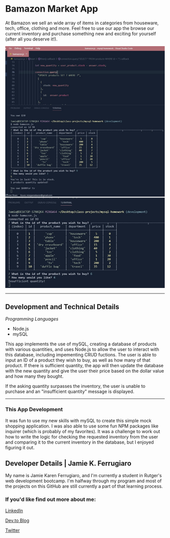 # Bamazon Market App

At Bamazon we sell an wide array of items in categories from houseware, tech, office, clothing and more. Feel free to use our app the browse our current inventory and purchase something new and exciting for yourself (after all you deserve it!).

![App Screen shot](https://github.com/jamiekaren/mysql-homework/blob/master/assets/bamazon01.jpg)
<br>
![2nd App Screen shot](https://github.com/jamiekaren/mysql-homework/blob/master/assets/nostock01.jpg)


<hr>

## Development and Technical Details

_Programming Languages_
- Node.js
- mySQL

This app implements the use of mySQL, creating a database of products with various quantities, and uses Node.js to allow the user to interact with this database, including impementing CRUD fuctions. The user is able to input an ID of a product they wish to buy, as well as how many of that product. If there is sufficient quantity, the app will then update the database with the new quantity and give the user their price based on the dollar value and how many they bought.

If the asking quantity surpasses the inventory, the user is unable to purchase and an "insufficient quantity" message is displayed.

<hr>

### This App Development
It was fun to use my new skills with mySQL to create this simple mock shopping application. I was also able to use some fun NPM packages like inquirer (which is probably of my favorites). It was a challenge to work out how to write the logic for checking the requested inventory from the user and comparing it to the current inventory in the database, but I enjoyed figuring it out.

## Developer Details | Jamie K. Ferrugiaro

My name is Jamie Karen Ferrugiaro, and I'm currently a student in Rutger's web development bootcamp. I'm halfway through my program and most of the projects on this GitHub are still currently a part of that learning process.

### If you'd like find out more about me:

[LinkedIn](https://www.linked.in/in/jamiekaren)

[Dev.to Blog](https://dev.to/jamiekaren)

[Twitter](https://www.twitter.com/missjamiekaren)

